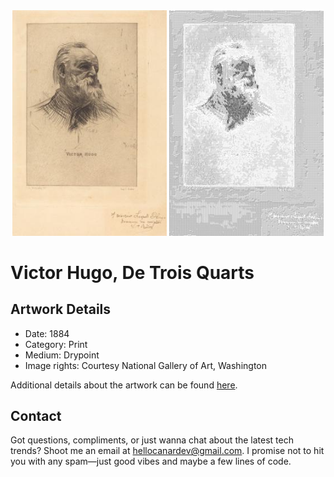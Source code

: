 <html>

<div align="center">
    <img width="49%" src="artwork.jpg" alt="artwork"/>
    <img width="49%" src="ascii_artwork.jpg" alt="artwork ASCII"/>
</div>

# Victor Hugo, De Trois Quarts

## Artwork Details

- Date: 1884
- Category: Print
- Medium: Drypoint
- Image rights: Courtesy National Gallery of Art, Washington

Additional details about the artwork can be found [here](https://www.artsy.net/artwork/auguste-rodin-victor-hugo-de-trois-quarts).

## Contact

Got questions, compliments, or just wanna chat about the latest tech trends? Shoot me an email
at [hellocanardev@gmail.com](mailto:hellocanardev@gmail.com). I promise not to hit you with any spam—just good vibes and
maybe a few lines of code.

</html>
